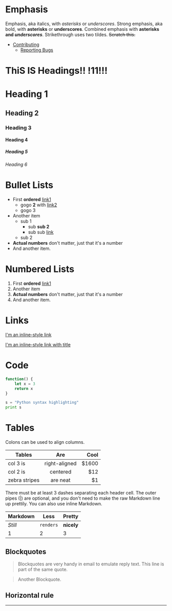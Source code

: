 # Emphasis

Emphasis, aka italics, with _asterisks_ or _underscores_.
Strong emphasis, aka bold, with **asterisks** or **underscores**.
Combined emphasis with **asterisks and _underscores_**.
Strikethrough uses two tildes. ~~Scratch this.~~

- [Contributing](contributing.md#contributing)
  - [Reporting Bugs](contributing.md#reporting-bugs)

# ThiS IS Headings!! !11!!!

# Heading 1

## Heading 2

### Heading 3

#### Heading 4

##### Heading 5

###### Heading 6

# Bullet Lists

- First **ordered** [link1](https://www.google.com)
  - gogo **2** with [link2](https://www.google.com)
  - gogo 3
- Another item
  - sub 1
    - sub **sub 2**
    - sub sub [link](https://www.google.com)
  - sub 2
- **Actual numbers** don't matter, just that it's a number
- And another item.

# Numbered Lists

1. First **ordered** [link1](https://www.google.com)
2. Another item
3. **Actual numbers** don't matter, just that it's a number
4. And another item.

# Links

[I'm an inline-style link](https://www.google.com)

[I'm an inline-style link with title](https://www.google.com "Google's Homepage")

# Code

```javascript
function() {
    let x = 3
    return x
}
```

```python
s = "Python syntax highlighting"
print s
```

# Tables

Colons can be used to align columns.

| Tables        |      Are      |   Cool |
| ------------- | :-----------: | -----: |
| col 3 is      | right-aligned | \$1600 |
| col 2 is      |   centered    |   \$12 |
| zebra stripes |   are neat    |    \$1 |

There must be at least 3 dashes separating each header cell.
The outer pipes (|) are optional, and you don't need to make the
raw Markdown line up prettily. You can also use inline Markdown.

| Markdown | Less      | Pretty     |
| -------- | --------- | ---------- |
| _Still_  | `renders` | **nicely** |
| 1        | 2         | 3          |

## Blockquotes

> Blockquotes are very handy in email to emulate reply text.
> This line is part of the same quote.

> Another Blockquote.

## Horizontal rule

---
